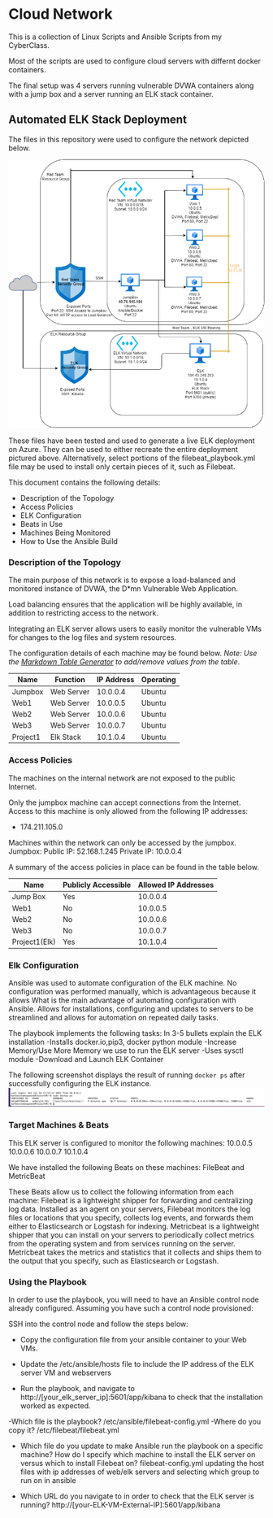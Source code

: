 # Cloud Network
This is a collection of Linux Scripts and Ansible Scripts from my CyberClass.

Most of the scripts are used to configure cloud servers with differnt docker containers.

The final setup was 4 servers running vulnerable DVWA containers along with a jump box and a server running an ELK stack container.

## Automated ELK Stack Deployment

The files in this repository were used to configure the network depicted below.

![Project 1 Resource Overview](diagrams/NetworkDiagram.png)


These files have been tested and used to generate a live ELK deployment on Azure. They can be used to either recreate the entire deployment pictured above. Alternatively, select portions of the filebeat_playbook.yml file may be used to install only certain pieces of it, such as Filebeat.

This document contains the following details:
- Description of the Topology
- Access Policies
- ELK Configuration
- Beats in Use
- Machines Being Monitored
- How to Use the Ansible Build


### Description of the Topology

The main purpose of this network is to expose a load-balanced and monitored instance of DVWA, the D*mn Vulnerable Web Application.

Load balancing ensures that the application will be highly available, in addition to restricting access to the network.

Integrating an ELK server allows users to easily monitor the vulnerable VMs for changes to the log files and system resources.

The configuration details of each machine may be found below.
_Note: Use the [Markdown Table Generator](http://www.tablesgenerator.com/markdown_tables) to add/remove values from the table_.

| Name     | Function   | IP Address | Operating |
|----------|------------|------------|-----------|
| Jumpbox  | Web Server | 10.0.0.4   | Ubuntu    |
| Web1     | Web Server | 10.0.0.5   | Ubuntu    |
| Web2     | Web Server | 10.0.0.6   | Ubuntu    |
| Web3     | Web Server | 10.0.0.7   | Ubuntu    |
| Project1 | Elk Stack  | 10.1.0.4   | Ubuntu    |




### Access Policies

The machines on the internal network are not exposed to the public Internet. 

Only the jumpbox machine can accept connections from the Internet. Access to this machine is only allowed from the following IP addresses:
- 174.211.105.0 

Machines within the network can only be accessed by the jumpbox.
Jumpbox:
Public IP: 52.168.1.245 
Private IP: 10.0.0.4

A summary of the access policies in place can be found in the table below.

| Name          | Publicly Accessible | Allowed IP Addresses |
|---------------|---------------------|----------------------|
| Jump Box      | Yes                 | 10.0.0.4             |
| Web1          | No                  | 10.0.0.5             |
| Web2          | No                  | 10.0.0.6             |
| Web3          | No                  | 10.0.0.7             |
| Project1(Elk) | Yes                 | 10.1.0.4             |





### Elk Configuration

Ansible was used to automate configuration of the ELK machine. No configuration was performed manually, which is advantageous because it allows 
What is the main advantage of automating configuration with Ansible. Allows for installations, configuring and updates to servers to be streamlined and allows for automation on repeated daily tasks. 

The playbook implements the following tasks:
In 3-5 bullets explain the ELK installation
-Installs docker.io,pip3, docker python module
-Increase Memory/Use More Memory we use to run the ELK server
-Uses sysctl module
-Download and Launch ELK Container

The following screenshot displays the result of running `docker ps` after successfully configuring the ELK instance.
![ELK Docker PS](ELKDocker.png)

### Target Machines & Beats
This ELK server is configured to monitor the following machines:
10.0.0.5
10.0.0.6
10.0.0.7
10.1.0.4

We have installed the following Beats on these machines:
FileBeat and MetricBeat

These Beats allow us to collect the following information from each machine:
Filebeat is a lightweight shipper for forwarding and centralizing log data. Installed as an agent on your servers, Filebeat monitors the log files or locations that you specify, collects log events, and forwards them either to Elasticsearch or Logstash for indexing.  Metricbeat is a lightweight shipper that you can install on your servers to periodically collect metrics from the operating system and from services running on the server. Metricbeat takes the metrics and statistics that it collects and ships them to the output that you specify, such as Elasticsearch or Logstash.

### Using the Playbook
In order to use the playbook, you will need to have an Ansible control node already configured. Assuming you have such a control node provisioned: 

SSH into the control node and follow the steps below:
- Copy the configuration file from your ansible container to your Web VMs.

- Update the /etc/ansible/hosts file to include the IP address of the ELK server VM and webservers

- Run the playbook, and navigate to http://[your_elk_server_ip]:5601/app/kibana to check that the installation worked as expected.

-Which file is the playbook? /etc/ansible/filebeat-config.yml
-Where do you copy it? /etc/filebeat/filebeat.yml

- Which file do you update to make Ansible run the playbook on a specific machine? How do I specify which machine to install the ELK server on versus which to install Filebeat on?
filebeat-config.yml 
updating the host files with ip addresses of web/elk servers and selecting which group to run on in ansible

- Which URL do you navigate to in order to check that the ELK server is running?
http://[your-ELK-VM-External-IP]:5601/app/kibana



